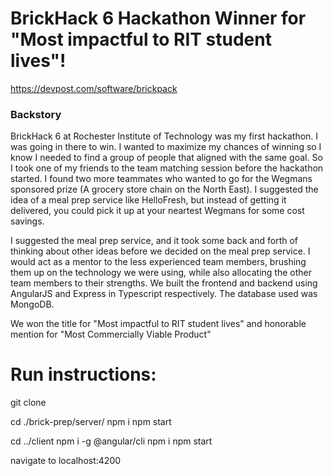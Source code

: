 # BrickHack 6 Hackathon Winner for "Most impactful to RIT student lives"!
https://devpost.com/software/brickpack




### Backstory

BrickHack 6 at Rochester Institute of Technology was my first hackathon. I was going in there to win. I wanted to maximize my chances of winning so I know I needed to find a group of people that aligned with the same goal. So I took one of my friends to the team matching session before the hackathon started. I found two more teammates who wanted to go for the Wegmans sponsored prize (A grocery store chain on the North East). I suggested the idea of a meal prep service like HelloFresh, but instead of getting it delivered, you could pick it up at your neartest Wegmans for some cost savings.

I suggested the meal prep service, and it took some back and forth of thinking about other ideas before we decided on the meal prep service. I would act as a mentor to the less experienced team members, brushing them up on the technology we were using, while also allocating the other team members to their strengths. We built the frontend and backend using AngularJS and Express in Typescript respectively. The database used was MongoDB.

We won the title for "Most impactful to RIT student lives" and honorable mention for "Most Commercially Viable Product"

# Run instructions:


git clone 

cd ./brick-prep/server/
npm i
npm start


cd ../client
npm i -g @angular/cli
npm i
npm start

navigate to localhost:4200
